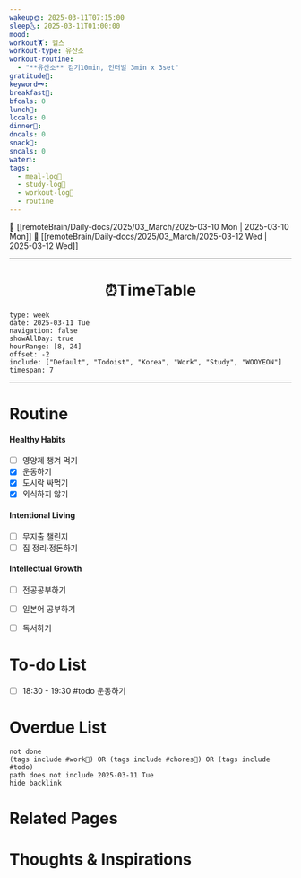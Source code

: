 ```yaml
---
wakeup🌞: 2025-03-11T07:15:00
sleep🌜: 2025-03-11T01:00:00
mood: 
workout🏋️: 헬스
workout-type: 유산소
workout-routine:
  - "**유산소** 걷기10min, 인터벌 3min x 3set"
gratitude🙏: 
keyword🗝️: 
breakfast🍳: 
bfcals: 0
lunch🍚: 
lccals: 0
dinner🥗: 
dncals: 0
snack🍬: 
sncals: 0
water💧: 
tags:
  - meal-log📝
  - study-log📓
  - workout-log💪
  - routine
---
```


🔺 [[remoteBrain/Daily-docs/2025/03_March/2025-03-10 Mon | 2025-03-10 Mon]]
🔻 [[remoteBrain/Daily-docs/2025/03_March/2025-03-12 Wed | 2025-03-12 Wed]]
___
<h1> <center>⏰TimeTable </center> </h1>

```gEvent
type: week
date: 2025-03-11 Tue
navigation: false
showAllDay: true
hourRange: [8, 24]
offset: -2
include: ["Default", "Todoist", "Korea", "Work", "Study", "WOOYEON"]
timespan: 7
```

--- 


# Routine 

####  Healthy Habits
- [ ] 영양제 챙겨 먹기
- [x] 운동하기
- [x] 도시락 싸먹기
- [x] 외식하지 않기

####  Intentional Living 
- [ ] 무지출 챌린지 
- [ ] 집 정리·정돈하기

#### Intellectual Growth
- [ ] 전공공부하기
- [ ] 일본어 공부하기
- [ ] 독서하기



# To-do List

- [ ] 18:30 - 19:30 #todo 운동하기

# Overdue List
```tasks
not done
(tags include #work💼) OR (tags include #chores🧺) OR (tags include #todo)
path does not include 2025-03-11 Tue
hide backlink
```

# Related Pages



# Thoughts & Inspirations

